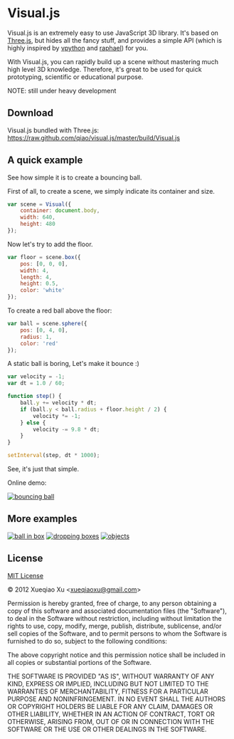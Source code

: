 Visual.js
=========


Visual.js is an extremely easy to use JavaScript 3D library.
It's based on [Three.js](https://github.com/mrdoob/three.js), 
but hides all the fancy stuff, and provides a simple API
(which is highly inspired by [vpython](http://vpython.org/) and [raphael](http://raphaeljs.com/))
for you.

With Visual.js, you can rapidly build up a scene without mastering much high level 3D knowledge. 
Therefore, it's great to be used for quick prototyping, scientific or educational purpose.

NOTE: still under heavy development

Download
--------

Visual.js bundled with Three.js: https://raw.github.com/qiao/visual.js/master/build/Visual.js

A quick example
---------------

See how simple it is to create a bouncing ball. 


First of all, to create a scene, we simply indicate its container and size.

```js
var scene = Visual({
    container: document.body,
    width: 640,
    height: 480
});
```

Now let's try to add the floor.

```js
var floor = scene.box({
    pos: [0, 0, 0],
    width: 4,
    length: 4,
    height: 0.5,
    color: 'white'
});
```

To create a red ball above the floor:

```js
var ball = scene.sphere({
    pos: [0, 4, 0],
    radius: 1,
    color: 'red'
});
```

A static ball is boring, Let's make it bounce :)

```js
var velocity = -1;
var dt = 1.0 / 60;

function step() {
    ball.y += velocity * dt;
    if (ball.y < ball.radius + floor.height / 2) {
        velocity *= -1;
    } else {
        velocity -= 9.8 * dt;
    }
}

setInterval(step, dt * 1000);
```

See, it's just that simple. 

Online demo:

[![bouncing ball](http://i.imgur.com/AJWrds.png)](http://jsfiddle.net/qiao/fS6m3/)


More examples
-------------

[![ball in box](http://i.imgur.com/Z5vmfs.png)](http://jsfiddle.net/qiao/rqf3q/)
[![dropping boxes](http://i.imgur.com/oSET2s.png)](http://jsfiddle.net/qiao/kU6HX/)
[![objects](http://i.imgur.com/fJhzWs.png)](http://jsfiddle.net/qiao/uuZ93/)


License
-------

[MIT License](http://www.opensource.org/licenses/mit-license.php)

&copy; 2012 Xueqiao Xu &lt;xueqiaoxu@gmail.com&gt;

Permission is hereby granted, free of charge, to any person obtaining a copy of this software and associated documentation files (the "Software"), to deal in the Software without restriction, including without limitation the rights to use, copy, modify, merge, publish, distribute, sublicense, and/or sell copies of the Software, and to permit persons to whom the Software is furnished to do so, subject to the following conditions:

The above copyright notice and this permission notice shall be included in all copies or substantial portions of the Software.

THE SOFTWARE IS PROVIDED "AS IS", WITHOUT WARRANTY OF ANY KIND, EXPRESS OR IMPLIED, INCLUDING BUT NOT LIMITED TO THE WARRANTIES OF MERCHANTABILITY, FITNESS FOR A PARTICULAR PURPOSE AND NONINFRINGEMENT. IN NO EVENT SHALL THE AUTHORS OR COPYRIGHT HOLDERS BE LIABLE FOR ANY CLAIM, DAMAGES OR OTHER LIABILITY, WHETHER IN AN ACTION OF CONTRACT, TORT OR OTHERWISE, ARISING FROM, OUT OF OR IN CONNECTION WITH THE SOFTWARE OR THE USE OR OTHER DEALINGS IN THE SOFTWARE.
